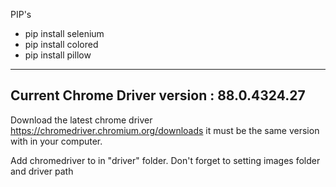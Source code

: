 PIP's

- pip install selenium
- pip install colored
- pip install pillow
-----

Current Chrome Driver version : 88.0.4324.27
-----
Download the latest chrome driver https://chromedriver.chromium.org/downloads
it must be the same version with in your computer.

Add chromedriver to in "driver" folder.
Don't forget to setting images folder and driver path
